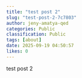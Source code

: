 ```yaml
---
title: "test post 2"
slug: "test-post-2-7c7803"
author: jeny-amatya-qed
categories: Public
classification: Public
tags: [about]
date: 2025-09-19 04:50:57 
likes: 0
---
```


test post 2